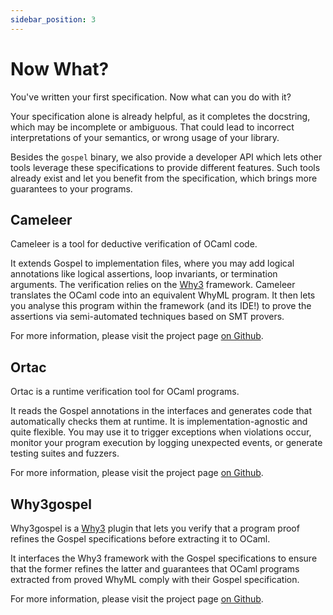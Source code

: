 ```yaml
---
sidebar_position: 3
---
```


# Now What?

You've written your first specification. Now what can you do with it?

Your specification alone is already helpful, as it completes the
docstring, which may be incomplete or ambiguous. That could lead to incorrect
interpretations of your semantics, or wrong usage of your library.

Besides the `gospel` binary, we also provide a developer API which lets
other tools leverage these specifications to provide different features. Such
tools already exist and let you benefit from the specification, which brings more
guarantees to your programs.

## Cameleer

Cameleer is a tool for deductive verification of OCaml code.

It extends Gospel to implementation files, where you may add logical annotations
like logical assertions, loop invariants, or termination arguments. The
verification relies on the [Why3](https://why3.lri.fr) framework. Cameleer
translates the OCaml code into an equivalent WhyML program. It then lets you
analyse this program within the framework (and its IDE!) to prove the
assertions via semi-automated techniques based on SMT provers.

For more information, please visit the project page [on
Github](https://github.com/ocaml-gospel/cameleer).

## Ortac

Ortac is a runtime verification tool for OCaml programs.

It reads the Gospel annotations in the interfaces and generates code that
automatically checks them at runtime. It is implementation-agnostic and quite
flexible. You may use it to trigger exceptions when violations occur, monitor
your program execution by logging unexpected events, or generate testing suites
and fuzzers.

For more information, please visit the project page [on
Github](https://github.com/ocaml-gospel/ortac).

## Why3gospel

Why3gospel is a [Why3](https://why3.lri.fr) plugin that lets you verify that a
program proof refines the Gospel specifications before extracting it to OCaml.

It interfaces the Why3 framework with the Gospel specifications to ensure that
the former refines the latter and guarantees that OCaml programs extracted from
proved WhyML comply with their Gospel specification.

For more information, please visit the project page [on
Github](https://github.com/ocaml-gospel/why3gospel).
